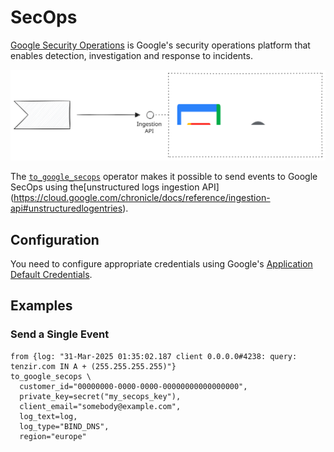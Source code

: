 # SecOps

[Google Security Operations](https://cloud.google.com/security/products/security-operations)
is Google's security operations platform that enables detection, investigation
and response to incidents.

![Google Security Operations](secops.svg)

[operator-docs]: ../../../tql2/operators/to_google_secops.md

The [`to_google_secops`][operator-docs] operator makes it possible to send events
to Google SecOps using the[unstructured logs ingestion API]
(https://cloud.google.com/chronicle/docs/reference/ingestion-api#unstructuredlogentries).

## Configuration

You need to configure appropriate credentials using Google's [Application
Default Credentials](https://google.aip.dev/auth/4110).

## Examples

### Send a Single Event

```tql
from {log: "31-Mar-2025 01:35:02.187 client 0.0.0.0#4238: query: tenzir.com IN A + (255.255.255.255)"}
to_google_secops \
  customer_id="00000000-0000-0000-00000000000000000",
  private_key=secret("my_secops_key"),
  client_email="somebody@example.com",
  log_text=log,
  log_type="BIND_DNS",
  region="europe"
```
